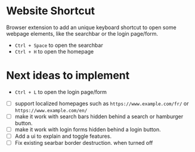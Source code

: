 # Website Shortcut
Browser extension to add an unique keyboard shortcut to open some webpage elements, like the searchbar or the login page/form.

- `Ctrl + Space` to open the searchbar
- `Ctrl + H` to open the homepage

# Next ideas to implement

- `Ctrl + L` to open the login page/form
- [ ] support localized homepages such as `https://www.example.com/fr/` or `https://www.example.com/en/`
- [ ] make it work with search bars hidden behind a search or hamburger button.
- [ ] make it work with login forms hidden behind a login button.
- [ ] Add a ui to explain and toggle features.
- [ ] Fix existing searbar border destruction. when turned off